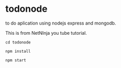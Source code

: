 # todonode
to do aplication using nodejs express and mongodb. 

This is from NetNInja you tube tutorial.

```
cd todonode

npm install

npm start
```
